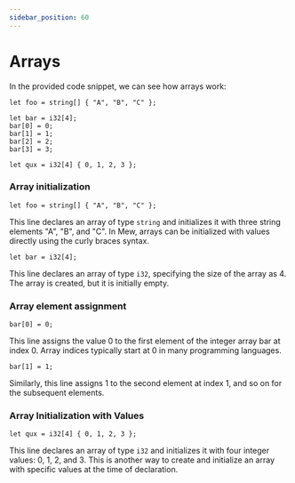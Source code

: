 ```yaml
---
sidebar_position: 60
---
```


# Arrays

In the provided code snippet, we can see how arrays work:

```mew
let foo = string[] { "A", "B", "C" };

let bar = i32[4];
bar[0] = 0;
bar[1] = 1;
bar[2] = 2;
bar[3] = 3;

let qux = i32[4] { 0, 1, 2, 3 };
```

### Array initialization

```mew
let foo = string[] { "A", "B", "C" };
```

This line declares an array of type `string` and initializes it with three string elements "A", "B", and "C". In Mew, arrays can be initialized with values directly using the curly braces syntax.

```mew
let bar = i32[4];
```

This line declares an array of type `i32`, specifying the size of the array as 4. The array is created, but it is initially empty.

### Array element assignment

```mew
bar[0] = 0;
```

This line assigns the value 0 to the first element of the integer array bar at index 0. Array indices typically start at 0 in many programming languages.

```mew
bar[1] = 1;
```

Similarly, this line assigns 1 to the second element at index 1, and so on for the subsequent elements.

### Array Initialization with Values

```mew
let qux = i32[4] { 0, 1, 2, 3 };
```

This line declares an array of type `i32` and initializes it with four integer values: 0, 1, 2, and 3. This is another way to create and initialize an array with specific values at the time of declaration.
